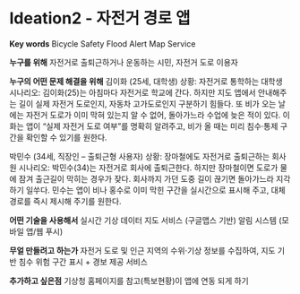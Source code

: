 # Ideation2 - 자전거 경로 앱

**Key words**
Bicycle Safety
Flood Alert
Map Service

**누구를 위해**
자전거로 출퇴근하거나 운동하는 시민, 자전거 도로 이용자

**누구의 어떤 문제 해결을 위해**
김이화 (25세, 대학생)
상황: 자전거로 통학하는 대학생
시나리오:
김이화(25)는 아침마다 자전거로 학교에 간다. 하지만 지도 앱에서 안내해주는 길이 실제 자전거 도로인지, 자동차 고가도로인지 구분하기 힘들다. 
또 비가 오는 날에는 자전거 도로가 이미 막혀 있는지 알 수 없어, 돌아가느라 수업에 늦은 적이 있다. 
이화는 앱이 “실제 자전거 도로 여부”를 명확히 알려주고, 비가 올 때는 미리 침수·통제 구간을 확인할 수 있기를 원한다.


박민수 (34세, 직장인 – 출퇴근형 사용자)
상황: 장마철에도 자전거로 출퇴근하는 회사원
시나리오:
박민수(34)는 자전거로 회사에 출퇴근한다. 하지만 장마철이면 도로가 물에 잠겨 출근길이 막히는 경우가 잦다. 
회사까지 가던 도중 길이 끊기면 돌아가느라 지각하기 일쑤다. 
민수는 앱이 비나 홍수로 이미 막힌 구간을 실시간으로 표시해 주고, 대체 경로를 즉시 제시해 주기를 원한다.

**어떤 기술을 사용해서**
실시간 기상 데이터
지도 서비스 (구글맵스 기반)
알림 시스템 (모바일 앱/웹 푸시)

**무얼 만들려고 하는가**
자전거 도로 및 인근 지역의 수위·기상 정보를 수집하여, 지도 기반 침수 위험 구간 표시 + 경보 제공 서비스

**추가하고 싶은점**
기상청 홈페이지를 참고(특보현황)이 앱에 연동 되게 하기
